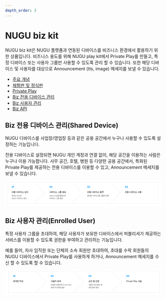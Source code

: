 ```yaml
---
depth_order: 3
---
```



# NUGU biz kit

NUGU biz kit은 NUGU 플랫폼과 연동된 디바이스를 비즈니스 환경에서 활용하기 위한 상품입니다. 비즈니스 용도를 위해 NUGU play kit에서 Private Play를 만들고, 특정 디바이스 또는 사용자 그룹만 사용할 수 있도록 관리 할 수 있습니다. 또한 해당 디바이스 및 사용자를 대상으로 Announcement (tts, image) 메세지를 보낼 수 있습니다.

* [주요 개념](/pages/work-with-nugu-biz/nugu-biz-concept)
* [체험판 및 정식판](/pages/work-with-nugu-biz/describebiz)
* [Private Play](/pages/work-with-nugu-biz/private-play)
* [Biz 전용 디바이스 관리](/pages/work-with-nugu-biz/manage-shared-device)
* [Biz 사용자 관리](/pages/work-with-nugu-bizgu-biz/manage-enrolled-user)
* [Biz API](/pages/work-with-nugu-bizgu-biz/biz-api)

## Biz 전용 디바이스 관리(Shared Device)

NUGU 디바이스를 사업장/영업장 등과 같은 공용 공간에서 누구나 사용할 수 있도록 설정하는 기능입니다.

전용 디바이스로 설정되면 NUGU 개인 계정과 연결 없이, 해당 공간을 이용하는 사람은 누구나 이용 가능합니다. 사무 공간, 호텔, 병원 등 다양한 공용 공간에서, 특화된 Private Play를 제공하는 전용 디바이스를 이용할 수 있고, Announcement 메세지를 보낼 수 있습니다.

![](assets/images/work-with-nugu-biz-01.png)

## Biz 사용자 관리(Enrolled User)

특정 사용자 그룹을 초대하여,  해당 사용자가 보유한 디바이스에서 퍼블리셔가 제공하는 서비스를 이용할 수 있도록 권한을 부여하고 관리하는 기능입니다.

예를 들어, 자사 임직원 또는 단체의 소속 회원만 초대하여, 초대를 수락 회원들의 NUGU 디바이스에서 Private Play를 사용하게 하거나, Announcement 메세지를 수신 할 수 있도록 할 수 있습니다.

![](assets/images/work-with-nugu-biz-02.png)




